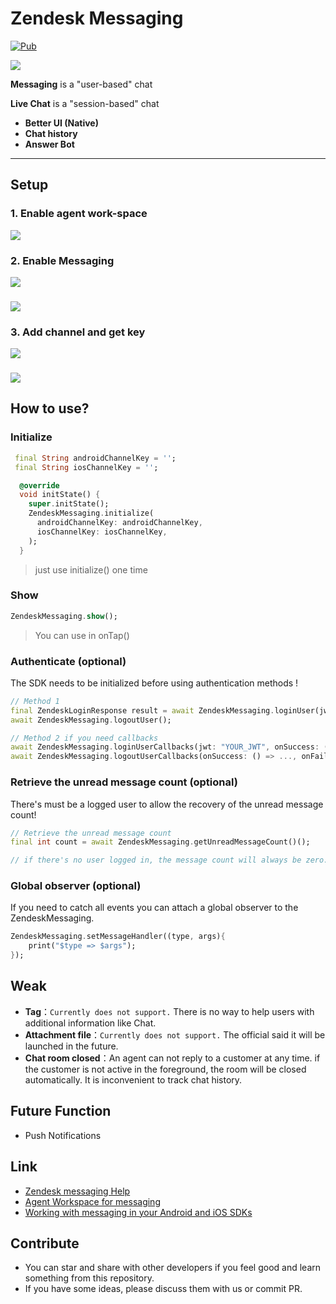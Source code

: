 # Zendesk Messaging

<a href="https://pub.dev/packages/zendesk_messaging"><img src="https://img.shields.io/pub/v/zendesk_messaging.svg" alt="Pub"></a>


![](Messaging.png)

**Messaging** is a "user-based" chat

**Live Chat** is a "session-based" chat

- **Better UI (Native)**
- **Chat history**
- **Answer Bot**

-------------------

## Setup
### 1. Enable agent work-space
![](screenshot/screenshot_1.png)
### 2. Enable Messaging
![](screenshot/screenshot_2.png)
###
![](screenshot/screenshot_3.png)
### 3. Add channel and get key
![](screenshot/screenshot_4.png)
###
![](screenshot/screenshot_5.png)

## How to use?
### Initialize
``` dart
 final String androidChannelKey = '';
 final String iosChannelKey = '';

  @override
  void initState() {
    super.initState();
    ZendeskMessaging.initialize(
      androidChannelKey: androidChannelKey,
      iosChannelKey: iosChannelKey,
    );
  }
```
> just use initialize() one time

### Show
```dart
ZendeskMessaging.show();
```
> You can use in onTap()

### Authenticate (optional)

The SDK needs to be initialized before using authentication methods !

```dart
// Method 1
final ZendeskLoginResponse result = await ZendeskMessaging.loginUser(jwt: "YOUR_JWT");
await ZendeskMessaging.logoutUser();

// Method 2 if you need callbacks
await ZendeskMessaging.loginUserCallbacks(jwt: "YOUR_JWT", onSuccess: (id, externalId) => ..., onFailure: () => ...;
await ZendeskMessaging.logoutUserCallbacks(onSuccess: () => ..., onFailure: () => ...);
```
### Retrieve the unread message count (optional)

There's must be a logged user to allow the recovery of the unread message count!

```dart
// Retrieve the unread message count
final int count = await ZendeskMessaging.getUnreadMessageCount()();

// if there's no user logged in, the message count will always be zero.
```

### Global observer (optional)

If you need to catch all events you can attach a global observer to the ZendeskMessaging.

```dart
ZendeskMessaging.setMessageHandler((type, args){
    print("$type => $args");
});
```

## Weak
- **Tag**：`Currently does not support.` There is no way to help users with additional information like Chat.
- **Attachment file**：`Currently does not support.` The official said it will be launched in the future.
- **Chat room closed**：An agent can not reply to a customer at any time.
if the customer is not active in the foreground, the room will be closed automatically. It is inconvenient to track chat history.


## Future Function

- Push Notifications


## Link
- [Zendesk messaging Help](https://support.zendesk.com/hc/en-us/sections/360011686513-Zendesk-messaging)
- [Agent Workspace for messaging](https://support.zendesk.com/hc/en-us/articles/360055902354-Agent-Workspace-for-messaging)
- [Working with messaging in your Android and iOS SDKs](https://support.zendesk.com/hc/en-us/articles/1260801714930-Working-with-messaging-in-your-Android-and-iOS-SDKs)

## Contribute
- You can star and share with other developers if you feel good and learn something from this repository.
- If you have some ideas, please discuss them with us or commit PR.
